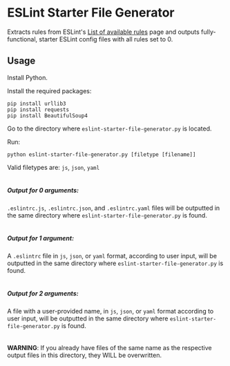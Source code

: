 # ESLint Starter File Generator

Extracts rules from ESLint's [List of available rules](https://eslint.org/docs/rules/) page and outputs fully-functional, starter ESLint config files with all rules set to 0.


## Usage

Install Python.

Install the required packages:

````
pip install urllib3
pip install requests
pip install BeautifulSoup4
````

Go to the directory where `eslint-starter-file-generator.py` is located.

Run:

````
python eslint-starter-file-generator.py [filetype [filename]]
````

Valid filetypes are: `js`, `json`, `yaml`
<br />
<br />
##### Output for 0 arguments:

`.eslintrc.js`, `.eslintrc.json`, and `.eslintrc.yaml` files will be outputted in the same directory where `eslint-starter-file-generator.py` is found.
<br />
<br />
##### Output for 1 argument:

A `.eslintrc` file in `js`, `json`, or `yaml` format, according to user input, will be outputted in the same directory where `eslint-starter-file-generator.py` is found.
<br />
<br />
##### Output for 2 arguments:

A file with a user-provided name, in `js`, `json`, or `yaml` format according to user input, will be outputted in the same directory where `eslint-starter-file-generator.py` is found.
<br />
<br />
<br />
**WARNING**: If you already have files of the same name as the respective output files in this directory, they WILL be overwritten.